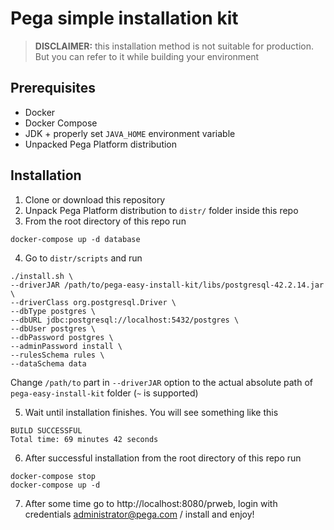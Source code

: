 # Pega simple installation kit

> **DISCLAIMER:** this installation method is not suitable for production. But you can refer to it while building your environment

## Prerequisites
- Docker
- Docker Compose
- JDK + properly set `JAVA_HOME` environment variable
- Unpacked Pega Platform distribution

## Installation

1. Clone or download this repository
2. Unpack Pega Platform distribution to `distr/` folder inside this repo
3. From the root directory of this repo run 

```shell
docker-compose up -d database
```

4. Go to `distr/scripts` and run 

```shell
./install.sh \
--driverJAR /path/to/pega-easy-install-kit/libs/postgresql-42.2.14.jar \
--driverClass org.postgresql.Driver \
--dbType postgres \
--dbURL jdbc:postgresql://localhost:5432/postgres \
--dbUser postgres \
--dbPassword postgres \
--adminPassword install \
--rulesSchema rules \
--dataSchema data 

```
Change `/path/to` part in `--driverJAR` option to the actual absolute path of `pega-easy-install-kit` folder (`~` is supported)

5. Wait until installation finishes. You will see something like this

```shell
BUILD SUCCESSFUL
Total time: 69 minutes 42 seconds
```

6. After successful installation from the root directory of this repo run

```shell
docker-compose stop
docker-compose up -d
```

7. After some time go to http://localhost:8080/prweb, login with credentials administrator@pega.com / install and enjoy! 
